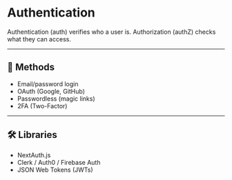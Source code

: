 # Authentication

Authentication (auth) verifies who a user is. Authorization (authZ) checks what they can access.

---

## 🔐 Methods

- Email/password login
- OAuth (Google, GitHub)
- Passwordless (magic links)
- 2FA (Two-Factor)

---

## 🛠 Libraries

- NextAuth.js
- Clerk / Auth0 / Firebase Auth
- JSON Web Tokens (JWTs)
